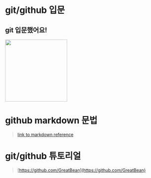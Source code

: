 # git/github 입문
## git 입문했어요!
<img src="https://octodex.github.com/images/welcometocat.png" height="200">


# github markdown 문법
>[link to markdown reference](https://guides.github.com/features/mastering-markdown/)



 
# git/github 튜토리얼
>[https://github.com/GreatBean](https://github.com/GreatBean)
